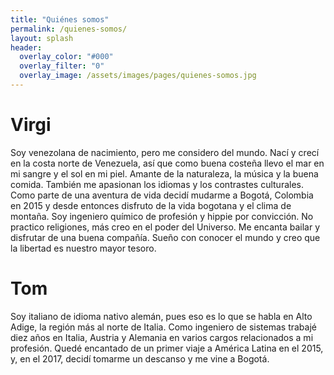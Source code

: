 ```yaml
---
title: "Quiénes somos"
permalink: /quienes-somos/ 
layout: splash
header:
  overlay_color: "#000"
  overlay_filter: "0"
  overlay_image: /assets/images/pages/quienes-somos.jpg
---
```



# Virgi

Soy venezolana de nacimiento, pero me considero del mundo. Nací y crecí en la costa norte de Venezuela, así que como buena costeña llevo el mar en mi sangre y el sol en mi piel. Amante de la naturaleza, la música y la buena comida. También me apasionan los idiomas y los contrastes culturales.  Como parte de una aventura de vida decidí mudarme a Bogotá, Colombia en 2015 y desde entonces disfruto de la vida bogotana y el clima de montaña. Soy ingeniero químico de profesión y hippie por convicción. No practico religiones, más creo en el poder del Universo. Me encanta bailar y disfrutar de una buena compañía. Sueño con conocer el mundo y creo que la libertad es nuestro mayor tesoro. 

# Tom

Soy italiano de idioma nativo alemán, pues eso es lo que se habla en Alto Adige, la región más al norte de Italia. Como ingeniero de sistemas trabajé diez años en Italia, Austria y Alemania en varios cargos relacionados a mi profesión. Quedé encantado de un primer viaje a América Latina en el 2015, y, en el 2017, decidí tomarme un descanso y me vine a Bogotá.
